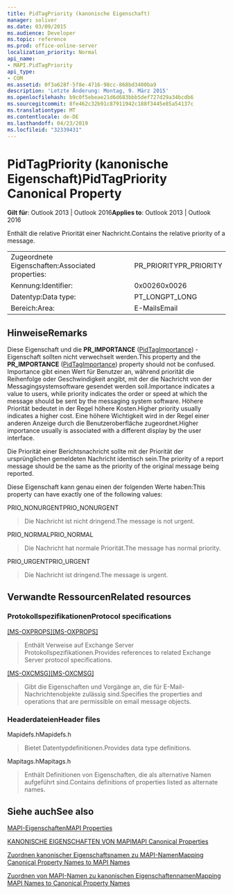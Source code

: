 ```yaml
---
title: PidTagPriority (kanonische Eigenschaft)
manager: soliver
ms.date: 03/09/2015
ms.audience: Developer
ms.topic: reference
ms.prod: office-online-server
localization_priority: Normal
api_name:
- MAPI.PidTagPriority
api_type:
- COM
ms.assetid: 0f3a628f-5f8e-4716-98cc-868bd3400ba9
description: 'Letzte Änderung: Montag, 9. März 2015'
ms.openlocfilehash: b9c0f5ebeae21d6d683bbb5def727d29a34bcdb6
ms.sourcegitcommit: 8fe462c32b91c87911942c188f3445e85a54137c
ms.translationtype: MT
ms.contentlocale: de-DE
ms.lasthandoff: 04/23/2019
ms.locfileid: "32339431"
---
```

# <a name="pidtagpriority-canonical-property"></a><span data-ttu-id="b4ac6-103">PidTagPriority (kanonische Eigenschaft)</span><span class="sxs-lookup"><span data-stu-id="b4ac6-103">PidTagPriority Canonical Property</span></span>

  
  
<span data-ttu-id="b4ac6-104">**Gilt für**: Outlook 2013 | Outlook 2016</span><span class="sxs-lookup"><span data-stu-id="b4ac6-104">**Applies to**: Outlook 2013 | Outlook 2016</span></span> 
  
<span data-ttu-id="b4ac6-105">Enthält die relative Priorität einer Nachricht.</span><span class="sxs-lookup"><span data-stu-id="b4ac6-105">Contains the relative priority of a message.</span></span>
  
|||
|:-----|:-----|
|<span data-ttu-id="b4ac6-106">Zugeordnete Eigenschaften:</span><span class="sxs-lookup"><span data-stu-id="b4ac6-106">Associated properties:</span></span>  <br/> |<span data-ttu-id="b4ac6-107">PR_PRIORITY</span><span class="sxs-lookup"><span data-stu-id="b4ac6-107">PR_PRIORITY</span></span>  <br/> |
|<span data-ttu-id="b4ac6-108">Kennung:</span><span class="sxs-lookup"><span data-stu-id="b4ac6-108">Identifier:</span></span>  <br/> |<span data-ttu-id="b4ac6-109">0x0026</span><span class="sxs-lookup"><span data-stu-id="b4ac6-109">0x0026</span></span>  <br/> |
|<span data-ttu-id="b4ac6-110">Datentyp:</span><span class="sxs-lookup"><span data-stu-id="b4ac6-110">Data type:</span></span>  <br/> |<span data-ttu-id="b4ac6-111">PT_LONG</span><span class="sxs-lookup"><span data-stu-id="b4ac6-111">PT_LONG</span></span>  <br/> |
|<span data-ttu-id="b4ac6-112">Bereich:</span><span class="sxs-lookup"><span data-stu-id="b4ac6-112">Area:</span></span>  <br/> |<span data-ttu-id="b4ac6-113">E-Mails</span><span class="sxs-lookup"><span data-stu-id="b4ac6-113">Email</span></span>  <br/> |
   
## <a name="remarks"></a><span data-ttu-id="b4ac6-114">Hinweise</span><span class="sxs-lookup"><span data-stu-id="b4ac6-114">Remarks</span></span>

<span data-ttu-id="b4ac6-115">Diese Eigenschaft und die **PR_IMPORTANCE** ([PidTagImportance](pidtagimportance-canonical-property.md)) -Eigenschaft sollten nicht verwechselt werden.</span><span class="sxs-lookup"><span data-stu-id="b4ac6-115">This property and the **PR_IMPORTANCE** ([PidTagImportance](pidtagimportance-canonical-property.md)) property should not be confused.</span></span> <span data-ttu-id="b4ac6-116">Importance gibt einen Wert für Benutzer an, während priorität die Reihenfolge oder Geschwindigkeit angibt, mit der die Nachricht von der Messagingsystemsoftware gesendet werden soll.</span><span class="sxs-lookup"><span data-stu-id="b4ac6-116">Importance indicates a value to users, while priority indicates the order or speed at which the message should be sent by the messaging system software.</span></span> <span data-ttu-id="b4ac6-117">Höhere Priorität bedeutet in der Regel höhere Kosten.</span><span class="sxs-lookup"><span data-stu-id="b4ac6-117">Higher priority usually indicates a higher cost.</span></span> <span data-ttu-id="b4ac6-118">Eine höhere Wichtigkeit wird in der Regel einer anderen Anzeige durch die Benutzeroberfläche zugeordnet.</span><span class="sxs-lookup"><span data-stu-id="b4ac6-118">Higher importance usually is associated with a different display by the user interface.</span></span>
  
<span data-ttu-id="b4ac6-119">Die Priorität einer Berichtsnachricht sollte mit der Priorität der ursprünglichen gemeldeten Nachricht identisch sein.</span><span class="sxs-lookup"><span data-stu-id="b4ac6-119">The priority of a report message should be the same as the priority of the original message being reported.</span></span>
  
<span data-ttu-id="b4ac6-120">Diese Eigenschaft kann genau einen der folgenden Werte haben:</span><span class="sxs-lookup"><span data-stu-id="b4ac6-120">This property can have exactly one of the following values:</span></span>
  
<span data-ttu-id="b4ac6-121">PRIO_NONURGENT</span><span class="sxs-lookup"><span data-stu-id="b4ac6-121">PRIO_NONURGENT</span></span> 
  
> <span data-ttu-id="b4ac6-122">Die Nachricht ist nicht dringend.</span><span class="sxs-lookup"><span data-stu-id="b4ac6-122">The message is not urgent.</span></span>
    
<span data-ttu-id="b4ac6-123">PRIO_NORMAL</span><span class="sxs-lookup"><span data-stu-id="b4ac6-123">PRIO_NORMAL</span></span> 
  
> <span data-ttu-id="b4ac6-124">Die Nachricht hat normale Priorität.</span><span class="sxs-lookup"><span data-stu-id="b4ac6-124">The message has normal priority.</span></span>
    
<span data-ttu-id="b4ac6-125">PRIO_URGENT</span><span class="sxs-lookup"><span data-stu-id="b4ac6-125">PRIO_URGENT</span></span> 
  
> <span data-ttu-id="b4ac6-126">Die Nachricht ist dringend.</span><span class="sxs-lookup"><span data-stu-id="b4ac6-126">The message is urgent.</span></span>
    
## <a name="related-resources"></a><span data-ttu-id="b4ac6-127">Verwandte Ressourcen</span><span class="sxs-lookup"><span data-stu-id="b4ac6-127">Related resources</span></span>

### <a name="protocol-specifications"></a><span data-ttu-id="b4ac6-128">Protokollspezifikationen</span><span class="sxs-lookup"><span data-stu-id="b4ac6-128">Protocol specifications</span></span>

<span data-ttu-id="b4ac6-129">[[MS-OXPROPS]](https://msdn.microsoft.com/library/f6ab1613-aefe-447d-a49c-18217230b148%28Office.15%29.aspx)</span><span class="sxs-lookup"><span data-stu-id="b4ac6-129">[[MS-OXPROPS]](https://msdn.microsoft.com/library/f6ab1613-aefe-447d-a49c-18217230b148%28Office.15%29.aspx)</span></span>
  
> <span data-ttu-id="b4ac6-130">Enthält Verweise auf Exchange Server Protokollspezifikationen.</span><span class="sxs-lookup"><span data-stu-id="b4ac6-130">Provides references to related Exchange Server protocol specifications.</span></span>
    
<span data-ttu-id="b4ac6-131">[[MS-OXCMSG]](https://msdn.microsoft.com/library/7fd7ec40-deec-4c06-9493-1bc06b349682%28Office.15%29.aspx)</span><span class="sxs-lookup"><span data-stu-id="b4ac6-131">[[MS-OXCMSG]](https://msdn.microsoft.com/library/7fd7ec40-deec-4c06-9493-1bc06b349682%28Office.15%29.aspx)</span></span>
  
> <span data-ttu-id="b4ac6-132">Gibt die Eigenschaften und Vorgänge an, die für E-Mail-Nachrichtenobjekte zulässig sind.</span><span class="sxs-lookup"><span data-stu-id="b4ac6-132">Specifies the properties and operations that are permissible on email message objects.</span></span>
    
### <a name="header-files"></a><span data-ttu-id="b4ac6-133">Headerdateien</span><span class="sxs-lookup"><span data-stu-id="b4ac6-133">Header files</span></span>

<span data-ttu-id="b4ac6-134">Mapidefs.h</span><span class="sxs-lookup"><span data-stu-id="b4ac6-134">Mapidefs.h</span></span>
  
> <span data-ttu-id="b4ac6-135">Bietet Datentypdefinitionen.</span><span class="sxs-lookup"><span data-stu-id="b4ac6-135">Provides data type definitions.</span></span>
    
<span data-ttu-id="b4ac6-136">Mapitags.h</span><span class="sxs-lookup"><span data-stu-id="b4ac6-136">Mapitags.h</span></span>
  
> <span data-ttu-id="b4ac6-137">Enthält Definitionen von Eigenschaften, die als alternative Namen aufgeführt sind.</span><span class="sxs-lookup"><span data-stu-id="b4ac6-137">Contains definitions of properties listed as alternate names.</span></span>
    
## <a name="see-also"></a><span data-ttu-id="b4ac6-138">Siehe auch</span><span class="sxs-lookup"><span data-stu-id="b4ac6-138">See also</span></span>



[<span data-ttu-id="b4ac6-139">MAPI-Eigenschaften</span><span class="sxs-lookup"><span data-stu-id="b4ac6-139">MAPI Properties</span></span>](mapi-properties.md)
  
[<span data-ttu-id="b4ac6-140">KANONISCHE EIGENSCHAFTEN VON MAPI</span><span class="sxs-lookup"><span data-stu-id="b4ac6-140">MAPI Canonical Properties</span></span>](mapi-canonical-properties.md)
  
[<span data-ttu-id="b4ac6-141">Zuordnen kanonischer Eigenschaftsnamen zu MAPI-Namen</span><span class="sxs-lookup"><span data-stu-id="b4ac6-141">Mapping Canonical Property Names to MAPI Names</span></span>](mapping-canonical-property-names-to-mapi-names.md)
  
[<span data-ttu-id="b4ac6-142">Zuordnen von MAPI-Namen zu kanonischen Eigenschaftennamen</span><span class="sxs-lookup"><span data-stu-id="b4ac6-142">Mapping MAPI Names to Canonical Property Names</span></span>](mapping-mapi-names-to-canonical-property-names.md)

